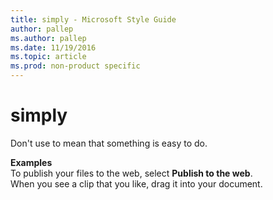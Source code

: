 ```yaml
---
title: simply - Microsoft Style Guide
author: pallep
ms.author: pallep
ms.date: 11/19/2016
ms.topic: article
ms.prod: non-product specific
---
```


# simply

Don't use to mean that something is easy to do. 

**Examples**  
To publish your files to the web, select **Publish to the web**.  
When you see a clip that you like, drag it into your document.  
